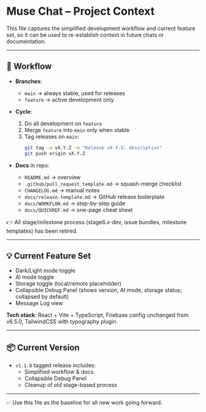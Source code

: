 # Muse Chat – Project Context

This file captures the simplified development workflow and current feature set, so it can be used to re-establish context in future chats or documentation.

---

## 🔀 Workflow
- **Branches**:
  - `main` → always stable, used for releases
  - `feature` → active development only

- **Cycle**:
  1. Do all development on `feature`
  2. Merge `feature` into `main` only when stable
  3. Tag releases on `main`:
     ```bash
     git tag -a vX.Y.Z -m "Release vX.Y.Z: description"
     git push origin vX.Y.Z
     ```

- **Docs** in repo:
  - `README.md` → overview
  - `.github/pull_request_template.md` → squash-merge checklist
  - `CHANGELOG.md` → manual notes
  - `docs/release-template.md` → GitHub release boilerplate
  - `docs/WORKFLOW.md` → step-by-step guide
  - `docs/QUICKREF.md` → one-page cheat sheet

👉 All stage/milestone process (stage6.x-dev, issue bundles, milestone templates) has been retired.

---

## 💡 Current Feature Set
- Dark/Light mode toggle
- AI mode toggle
- Storage toggle (local/remote placeholder)
- Collapsible Debug Panel (shows version, AI mode, storage status; collapsed by default)
- Message Log view

**Tech stack**: React + Vite + TypeScript, Firebase config unchanged from v6.5.0, TailwindCSS with typography plugin.

---

## 📦 Current Version
- `v1.1.0` tagged release includes:
  - Simplified workflow & docs
  - Collapsible Debug Panel
  - Cleanup of old stage-based process

---

✅ Use this file as the baseline for all new work going forward.
